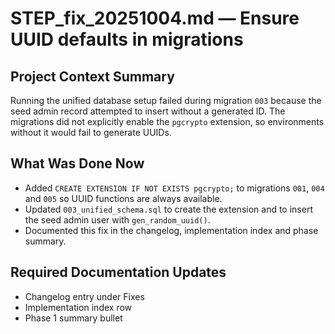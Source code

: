 # STEP_fix_20251004.md — Ensure UUID defaults in migrations

## Project Context Summary
Running the unified database setup failed during migration `003` because the
seed admin record attempted to insert without a generated ID. The migrations did
not explicitly enable the `pgcrypto` extension, so environments without it would
fail to generate UUIDs.

## What Was Done Now
- Added `CREATE EXTENSION IF NOT EXISTS pgcrypto;` to migrations `001`, `004` and
  `005` so UUID functions are always available.
- Updated `003_unified_schema.sql` to create the extension and to insert the
  seed admin user with `gen_random_uuid()`.
- Documented this fix in the changelog, implementation index and phase summary.

## Required Documentation Updates
- Changelog entry under Fixes
- Implementation index row
- Phase 1 summary bullet
